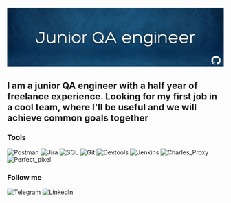 ![Header](https://github.com/Marina-Velikhanova/Marina-Velikhanova/blob/main/assets/Junior%20QA%20engineer.png)

## I am a junior QA engineer with a half year of freelance experience. Looking for my first job in a cool team, where I'll be useful and we will achieve common goals together

### Tools 
![Postman](https://img.shields.io/badge/-Postman-161571?style=for-the-badge&logo=postman)
![Jira](https://img.shields.io/badge/-Jira-161571?style=for-the-badge&logo=atlassian)
![SQL](https://img.shields.io/badge/-SQL-161571?style=for-the-badge&logo=mysql)
![Git](https://img.shields.io/badge/-Git-161571?style=for-the-badge&logo=git)
![Devtools](https://img.shields.io/badge/-Devtools-161571?style=for-the-badge&logo=googlechrome)
![Jenkins](https://img.shields.io/badge/-Jenkins-161571?style=for-the-badge&logo=Jenkins)
![Charles_Proxy](https://img.shields.io/badge/-Charles_Proxy-161571?style=for-the-badge&logo=CharlesProxy)
![Perfect_pixel](https://img.shields.io/badge/-Perfect_Pixel-161571?style=for-the-badge&logo=Perfect_pixel)


### Follow me
[![Telegram](https://img.shields.io/badge/-Telegram-161571?style=for-the-badge&logo=telegram)](https://t.me/velikiykhan)
[![LinkedIn](https://img.shields.io/badge/-LinkedIn-161571?style=for-the-badge&logo=linkedin)](linkedin.com/in/marina-velikhanova-152628234)
